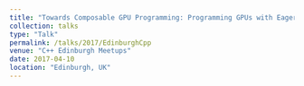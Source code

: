 ```yaml
---
title: "Towards Composable GPU Programming: Programming GPUs with Eager Actions and Lazy Views"
collection: talks
type: "Talk"
permalink: /talks/2017/EdinburghCpp
venue: "C++ Edinburgh Meetups"
date: 2017-04-10
location: "Edinburgh, UK"
---
```

